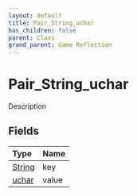 ```yaml
---
layout: default
title: Pair_String_uchar
has_children: false
parent: Class
grand_parent: Game Reflection
---
```

# Pair_String_uchar
Description 

## Fields

| Type | Name |
|:----------|:--------------|
| [String](/riftbreaker-wiki/docs/game-reflection/components/string/) | key |
| [uchar](/riftbreaker-wiki/docs/game-reflection/enums/uchar/) | value |

